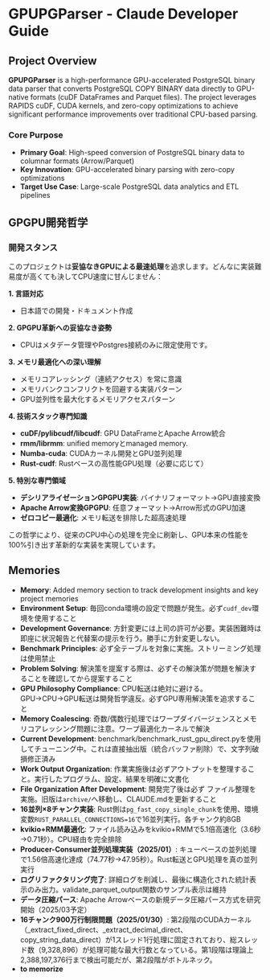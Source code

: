 # GPUPGParser - Claude Developer Guide

## Project Overview

**GPUPGParser** is a high-performance GPU-accelerated PostgreSQL binary data parser that converts PostgreSQL COPY BINARY data directly to GPU-native formats (cuDF DataFrames and Parquet files). The project leverages RAPIDS cuDF, CUDA kernels, and zero-copy optimizations to achieve significant performance improvements over traditional CPU-based parsing.

### Core Purpose
- **Primary Goal**: High-speed conversion of PostgreSQL binary data to columnar formats (Arrow/Parquet)
- **Key Innovation**: GPU-accelerated binary parsing with zero-copy optimizations
- **Target Use Case**: Large-scale PostgreSQL data analytics and ETL pipelines

## GPGPU開発哲学

### 開発スタンス
このプロジェクトは**妥協なきGPUによる最速処理**を追求します。どんなに実装難易度が高くても決してCPU速度に甘んじません：

**1. 言語対応**
- 日本語での開発・ドキュメント作成

**2. GPGPU革新への妥協なき姿勢**
- CPUはメタデータ管理やPostgres接続のみに限定使用です。

**3. メモリ最適化への深い理解**
- メモリコアレッシング（連続アクセス）を常に意識
- メモリバンクコンフリクトを回避する実装パターン
- GPU並列性を最大化するメモリアクセスパターン

**4. 技術スタック専門知識**
- **cuDF/pylibcudf/libcudf**: GPU DataFrameとApache Arrow統合
- **rmm/librmm**: unified memoryとmanaged memory.
- **Numba-cuda**: CUDAカーネル開発とGPU並列処理
- **Rust-cudf**: Rustベースの高性能GPU処理（必要に応じて）

**5. 特別な専門領域**
- **デシリアライゼーションGPGPU実装**: バイナリフォーマット→GPU直接変換
- **Apache Arrow変換GPGPU**: 任意フォーマット→Arrow形式のGPU加速
- **ゼロコピー最適化**: メモリ転送を排除した超高速処理

この哲学により、従来のCPU中心の処理を完全に刷新し、GPU本来の性能を100%引き出す革新的な実装を実現しています。

## Memories
- **Memory**: Added memory section to track development insights and key project memories
- **Environment Setup**: 毎回conda環境の設定で問題が発生。必ず`cudf_dev`環境を使用すること
- **Development Governance**: 方針変更には上司の許可が必要。実装困難時は即座に状況報告と代替案の提示を行う。勝手に方針変更しない。
- **Benchmark Principles**: 必ず全テーブルを対象に実施。ストリーミング処理は使用禁止
- **Problem Solving**: 解決策を提案する際は、必ずその解決策が問題を解決することを確認してから提案すること
- **GPU Philosophy Compliance**: CPU転送は絶対に避ける。GPU→CPU→GPU転送は開発哲学違反。必ずGPU専用解決策を追求すること
- **Memory Coalescing**: 奇数/偶数行処理ではワープダイバージェンスとメモリコアレッシング問題に注意。ワープ最適化カーネルで解決
- **Current Development**: benchmark/benchmark_rust_gpu_direct.pyを使用してチューニング中。これは直接抽出版（統合バッファ削除）で、文字列破損修正済み
- **Work Output Organization**: 作業実施後は必ずアウトプットを整理すること。実行したプログラム、設定、結果を明確に文書化
- **File Organization After Development**: 開発完了後は必ず
ファイル整理を実施。旧版は`archive/`へ移動し、CLAUDE.mdを更新すること
- **16並列×8チャンク実装**: Rust側は`pg_fast_copy_single_chunk`を使用、環境変数`RUST_PARALLEL_CONNECTIONS=16`で16並列実行。各チャンク約8GB
- **kvikio+RMM最適化**: ファイル読み込みをkvikio+RMMで5.1倍高速化（3.6秒→0.71秒）。CPU経由を完全排除
- **Producer-Consumer並列処理実装（2025/01）**: キューベースの並列処理で1.56倍高速化達成（74.77秒→47.95秒）。Rust転送とGPU処理を真の並列実行
- **ログリファクタリング完了**: 詳細ログを削減し、最後に構造化された統計表示のみ出力。validate_parquet_output関数のサンプル表示は維持
- **データ圧縮パース**: Apache Arrowベースの新規データ圧縮パース方式を研究開始（2025/03予定）
- **16チャンク900万行制限問題（2025/01/30）**: 第2段階のCUDAカーネル（_extract_fixed_direct、_extract_decimal_direct、copy_string_data_direct）が1スレッド1行処理に固定されており、総スレッド数（9,328,896）が処理可能な最大行数となっている。第1段階は理論上2,388,197,376行まで検出可能だが、第2段階がボトルネック。
- **to memorize**